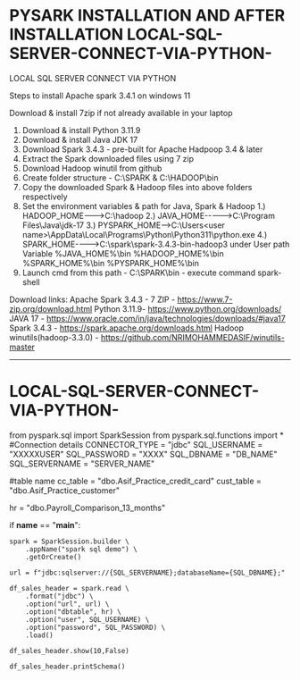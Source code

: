 # PYSARK INSTALLATION AND AFTER INSTALLATION LOCAL-SQL-SERVER-CONNECT-VIA-PYTHON-
LOCAL SQL SERVER CONNECT VIA PYTHON 


Steps to install Apache spark 3.4.1 on windows 11

Download & install 7zip if not already available in your laptop
1) Download & install Python 3.11.9
2) Download & install Java JDK 17
3) Download Spark 3.4.3 - pre-built for Apache Hadpoop 3.4 & later
4) Extract the Spark downloaded files using 7 zip
5) Download Hadoop winutil from github
6) Create folder structure - C:\SPARK & C:\HADOOP\bin
7) Copy the downloaded Spark & Hadoop files into above folders respectively
8) Set the environment variables & path for Java, Spark & Hadoop
     1.)  HADOOP_HOME--->C:\hadoop
     2.)  JAVA_HOME----->C:\Program Files\Java\jdk-17
     3.)  PYSPARK_HOME-->C:\Users\<user name>\AppData\Local\Programs\Python\Python311\python.exe
     4.)  SPARK_HOME---->C:\spark\spark-3.4.3-bin-hadoop3
   under User path Variable
   %JAVA_HOME%\bin
   %HADOOP_HOME%\bin
   %SPARK_HOME%\bin
   %PYSPARK_HOME%\bin
10) Launch cmd from this path - C:\SPARK\bin - execute command spark-shell

Download links:
Apache Spark 3.4.3 - 
7 ZIP  - https://www.7-zip.org/download.html
Python 3.11.9- https://www.python.org/downloads/
JAVA 17  - https://www.oracle.com/in/java/technologies/downloads/#java17
Spark  3.4.3 - https://spark.apache.org/downloads.html
Hadoop winutils(hadoop-3.3.0) - https://github.com/NRIMOHAMMEDASIF/winutils-master


------------------------------------
# LOCAL-SQL-SERVER-CONNECT-VIA-PYTHON-

from pyspark.sql import SparkSession
from pyspark.sql.functions import *
#Connection details
CONNECTOR_TYPE = "jdbc"
SQL_USERNAME = "XXXXXUSER"
SQL_PASSWORD = "XXXX"
SQL_DBNAME = "DB_NAME"
SQL_SERVERNAME = "SERVER_NAME"

#table name 
cc_table = "dbo.Asif_Practice_credit_card"
cust_table = "dbo.Asif_Practice_customer"

hr = "dbo.Payroll_Comparison_13_months"

if __name__ == "__main__":

    spark = SparkSession.builder \
        .appName("spark sql demo") \
        .getOrCreate()
     
    url = f"jdbc:sqlserver://{SQL_SERVERNAME};databaseName={SQL_DBNAME};"

    df_sales_header = spark.read \
        .format("jdbc") \
        .option("url", url) \
        .option("dbtable", hr) \
        .option("user", SQL_USERNAME) \
        .option("password", SQL_PASSWORD) \
        .load()
    
    df_sales_header.show(10,False)

    df_sales_header.printSchema()
